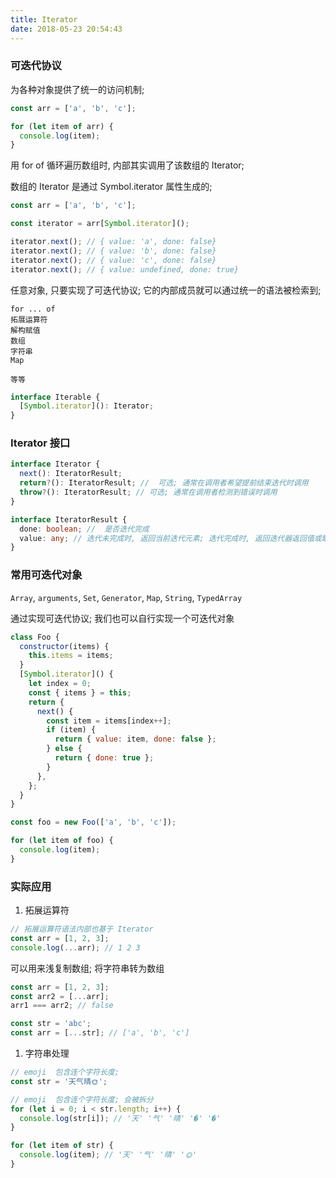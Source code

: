```yaml
---
title: Iterator
date: 2018-05-23 20:54:43
---
```


### 可迭代协议

为各种对象提供了统一的访问机制;

```js
const arr = ['a', 'b', 'c'];

for (let item of arr) {
  console.log(item);
}
```

用 for of 循环遍历数组时, 内部其实调用了该数组的 Iterator;

数组的 Iterator 是通过 Symbol.iterator 属性生成的;

```js
const arr = ['a', 'b', 'c'];

const iterator = arr[Symbol.iterator]();

iterator.next(); // { value: 'a', done: false}
iterator.next(); // { value: 'b', done: false}
iterator.next(); // { value: 'c', done: false}
iterator.next(); // { value: undefined, done: true}
```

任意对象, 只要实现了可迭代协议; 它的内部成员就可以通过统一的语法被检索到;

```text
for ... of
拓展运算符
解构赋值
数组
字符串
Map

等等
```

```ts
interface Iterable {
  [Symbol.iterator](): Iterator;
}
```

### Iterator 接口

```ts
interface Iterator {
  next(): IteratorResult;
  return?(): IteratorResult; //  可选; 通常在调用者希望提前结束迭代时调用
  throw?(): IteratorResult; // 可选; 通常在调用者检测到错误时调用
}

interface IteratorResult {
  done: boolean; //  是否迭代完成
  value: any; // 迭代未完成时, 返回当前迭代元素; 迭代完成时, 返回迭代器返回值或缺省
}
```

### 常用可迭代对象

`Array`, `arguments`, `Set`, `Generator`, `Map`, `String`, `TypedArray`

通过实现可迭代协议; 我们也可以自行实现一个可迭代对象

```js
class Foo {
  constructor(items) {
    this.items = items;
  }
  [Symbol.iterator]() {
    let index = 0;
    const { items } = this;
    return {
      next() {
        const item = items[index++];
        if (item) {
          return { value: item, done: false };
        } else {
          return { done: true };
        }
      },
    };
  }
}

const foo = new Foo(['a', 'b', 'c']);

for (let item of foo) {
  console.log(item);
}
```

### 实际应用

1.  拓展运算符

```js
// 拓展运算符语法内部也基于 Iterator
const arr = [1, 2, 3];
console.log(...arr); // 1 2 3
```

可以用来浅复制数组; 将字符串转为数组

```js
const arr = [1, 2, 3];
const arr2 = [...arr];
arr1 === arr2; // false

const str = 'abc';
const arr = [...str]; // ['a', 'b', 'c']
```

1.  字符串处理

```js
// emoji  包含连个字符长度;
const str = '天气晴🌞';

// emoji  包含连个字符长度; 会被拆分
for (let i = 0; i < str.length; i++) {
  console.log(str[i]); // '天' '气' '晴' '�' '�'
}

for (let item of str) {
  console.log(item); // '天' '气' '晴' '🌞'
}
```
